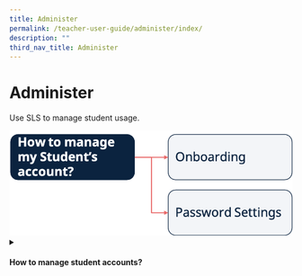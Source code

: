 ```yaml
---
title: Administer
permalink: /teacher-user-guide/administer/index/
description: ""
third_nav_title: Administer
---
```

<h1>Administer</h1>
<p>Use SLS to manage student usage.</p>
<img alt="Flow Administer" src="/images/2Teacher/Flow-Administer.png">

<details>
 <summary><h4>How to manage student accounts?</h4></summary>
<ul>
	<p>Onboarding</p>
  <li><a target="_blank" href="/teacher-user-guide/discover/about-resources/">Onboard New Students</a></li>
	<p>Password Settings</p>
  <li><a target="_blank" href="/teacher-user-guide/discover/communitygallery/">Reset Student Passwords for Classes</a></li>
  <li><a target="_blank" href="/teacher-user-guide/discover/add-existing-activities-from-resources/">Generate Two-Hour Temporary Password for Students</a></li>
</ul>
</details>